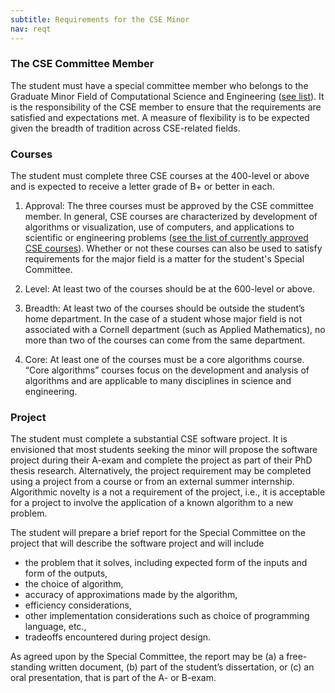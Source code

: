 ```yaml
---
subtitle: Requirements for the CSE Minor
nav: reqt
---
```


### The CSE Committee Member

The student must have a special committee member who belongs to the
Graduate Minor Field of Computational Science and Engineering ([see
list](people.html)). It is the responsibility of the CSE member to ensure that the
requirements are satisfied and expectations met. A measure of
flexibility is to be expected given the breadth of tradition across
CSE-related fields.

### Courses

The student must complete three CSE courses at the 400-level or above
and is expected to receive a letter grade of B+ or better in each.

1. Approval: The three courses must be approved by the CSE committee
   member.  In general, CSE courses are characterized by development
   of algorithms or visualization, use of computers, and applications
   to scientific or engineering problems ([see the list of currently
   approved CSE courses](courses.html)). Whether or not these courses can also be used
   to satisfy requirements for the major field is a matter for the
   student's Special Committee.

2. Level: At least two of the courses should be at the 600-level or
   above.

3. Breadth: At least two of the courses should be outside the
   student’s home department.  In the case of a student whose major
   field is not associated with a Cornell department (such as Applied
   Mathematics), no more than two of the courses can come from the
   same department.

4. Core: At least one of the courses must be a core algorithms course.
   “Core algorithms” courses focus on the development and analysis of
   algorithms and are applicable to many disciplines in science and
   engineering.

### Project

The student must complete a substantial CSE software project.  It is
envisioned that most students seeking the minor will propose the
software project during their A-exam and complete the project as part
of their PhD thesis research. Alternatively, the project requirement
may be completed using a project from a course or from an external
summer internship.  Algorithmic novelty is a not a requirement of the
project, i.e., it is acceptable for a project to involve the
application of a known algorithm to a new problem.

The student will prepare a brief report for the Special Committee on
the project that will describe the software project and will include

- the problem that it solves, including expected form of the inputs
  and form of the outputs,
- the choice of algorithm,
- accuracy of approximations made by the algorithm,
- efficiency considerations,
- other implementation considerations such as choice of programming
  language, etc.,
- tradeoffs encountered during project design.

As agreed upon by the Special Committee, the report may be (a) a
free-standing written document, (b) part of the student’s
dissertation, or (c) an oral presentation, that is part of the A- or
B-exam.
